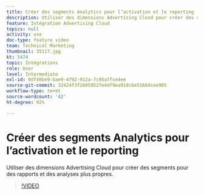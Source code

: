 ```yaml
---
title: Créer des segments Analytics pour l’activation et le reporting
description: Utiliser des dimensions Advertising Cloud pour créer des segments pour des rapports et des analyses plus propres.
feature: Intégration Advertising Cloud
topics: null
activity: use
doc-type: feature video
team: Technical Marketing
thumbnail: 35117.jpg
kt: 5474
topic: Intégrations
role: User
level: Intermediate
exl-id: 0df46be9-bae9-4792-912a-7c95a7fce4ee
source-git-commit: 32424f3f2b05952fe4df9ea91dcbe51684cee905
workflow-type: tm+mt
source-wordcount: '42'
ht-degree: 92%

---
```


# Créer des segments Analytics pour l’activation et le reporting

Utiliser des dimensions Advertising Cloud pour créer des segments pour des rapports et des analyses plus propres.

>[!VIDEO](https://video.tv.adobe.com/v/35117/?quality=12&learn=on)
